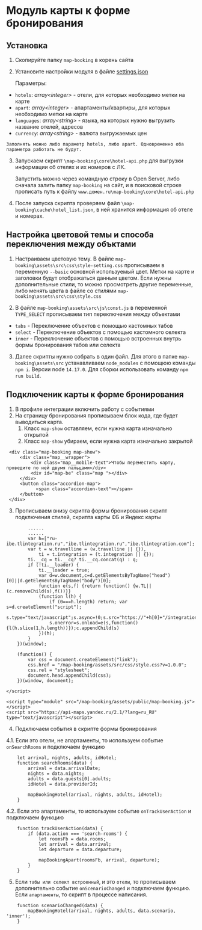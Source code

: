 # Модуль карты к форме бронирования

## Установка <a name="install"></a>

1. Скопируйте папку `map-booking` в корень сайта
2. Установите настройки модуля в файле [settings.json](core\settings\settings.json)

   Параметры:

* `hotels`: _array\<integer\>_ - отели, для которых необходимо метки на карте
* `apart`: _array\<integer\>_ - апартаменты/квартиры, для которых необходимо метки на карте
* `languages`: _array\<string\>_ - языка, на которых нужно выгрузить название отелей, адресов
* `currency`: _array\<string\>_ - валюта выгружаемых цен

```
Заполнять можно либо параметр hotels, либо apart. Одновременно оба параметра работать не будут.
```

3. Запускаем скрипт `\map-booking\core\hotel-api.php` для выгрузки информации об отелях и их номеров с ЛК.

   Запустить можно через командную строку в Open Server, либо сначала залить папку `map-booking` на сайт, и в поисковой
   строке прописать путь к файлу `www.домен.ru\map-booking\core\hotel-api.php`

4. После запуска скрипта проверяем файл `\map-booking\cache\hotel_list.json`, в ней хранится информация об отеле и
   номерах.

## Настройка цветовой темы и способа переключения между объктами

1. Настраиваем цветовую тему. В файле `map-booking\assets\src\css\style-setting.css` прописываем в переменную `--basic`
   основной используемый цвет. Метки на карте и заголовки будут отображаться данным цветом. Если нужны дополнительные
   стили, то можно просмотреть другие переменные, либо менять цвета в файле со
   стилями `map-booking\assets\src\css\style.css`

2. В файле `map-booking\assets\src\js\const.js` в переменной `TYPE_SELECT` прописываем тип переключения между объектами

* `tabs` - Переключение объектов с помощью кастомных табов
* `select` - Переключение объектов с помощью кастомного селекта
* `inner` - Переключение объектов с помощью встроенных внутрь формы бронирования табов или селекта

3. Далее скрипты нужно собрать в один файл. Для этого в папке `map-booking\assets\src` устанавливаем `node_modules` с помощюю команды `npm i`. Версии node `14.17.0`. 
Для сборки использовать команду `npm run build`.

## Подключеник карты к форме бронирования

1. В профиле интеграции включить работу с событиями
2. На страницу бронирования прописываем блок кода, где будет выводиться карта.
   1. Класс `map-show` оставляем, если нужна карта изначально открытой
   2. Класс `map-show` убираем, если нужна карта изначально закрытой
```
 <div class="map-booking map-show">
     <div class="map__wrapper">
         <div class="map__mobile-text">Чтобы переместить карту, проведите по ней двумя пальцами</div>
         <div id="map-be" class="map "></div>
     </div>
     <button class="accordion-map">
           <span class="accordion-text"></span>
     </button>
 </div>
```
3. Прописываем внизу скрипта формы бронирования скрипт подключения стилей, скрипта карты ФБ и Яндекс карты 
```  
        ......
        ......
        var h=["ru-ibe.tlintegration.ru","ibe.tlintegration.ru","ibe.tlintegration.com"];
        var t = w.travelline = (w.travelline || {}),
            ti = t.integration = (t.integration || {});
        ti.__cq = ti.__cq? ti.__cq.concat(q) : q;
        if (!ti.__loader) {
            ti.__loader = true;
            var d=w.document,c=d.getElementsByTagName("head")[0]||d.getElementsByTagName("body")[0];
            function e(s,f) {return function() {w.TL||(c.removeChild(s),f())}}
            (function l(h) {
                if (0===h.length) return; var s=d.createElement("script");
                s.type="text/javascript";s.async=!0;s.src="https://"+h[0]+"/integration/loader.js";
                s.onerror=s.onload=e(s,function(){l(h.slice(1,h.length))});c.appendChild(s)
            })(h);
        }
    })(window);

    (function() {
        var css = document.createElement("link");
        css.href = "/map-booking/assets/src/css/style.css?v=1.0.0";
        css.rel = "stylesheet";
        document.head.appendChild(css);
    })(window, document);
    
</script>

<script type="module" src="/map-booking/assets/public/map-booking.js"></script>
<script src="https://api-maps.yandex.ru/2.1/?lang=ru_RU" type="text/javascript"></script>
```

4. Подключаем события в скрипте формы бронирования 
   

4.1. Если это отели, не апартаменты, то используем событие `onSearchRooms` и подключаем функцию
```
    let arrival, nights, adults, idHotel;
    function searchRooms(data) {
        arrival = data.arrivalDate;
        nights = data.nights;
        adults = data.guests[0].adults;
        idHotel = data.providerId;

        mapBookingHotel(arrival, nights, adults, idHotel);
    }
```

4.2. Если это апартаменты, то используем событие `onTrackUserAction` и подключаем функцию
```
    function trackUserAction(data) {
        if (data.action === 'search-rooms') {
            let roomsFb = data.rooms;
            let arrival = data.arrival;
            let departure = data.departure;

            mapBookingApart(roomsFb, arrival, departure);
        }
    }
```
5. Если `табы или селект встроенный`, и это `отели`, то прописываем дополнительно событие `onScenarioChanged` и подключаем функцию.
 Если `апартаменты`, то скрипт в процессе написания.
```
    function scenarioChanged(data) {
        mapBookingHotel(arrival, nights, adults, data.scenario, 'inner');
    }
```
